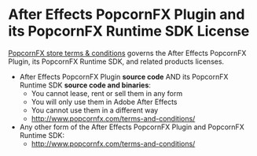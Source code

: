 # After Effects PopcornFX Plugin and its PopcornFX Runtime SDK License

[PopcornFX store terms & conditions](http://www.popcornfx.com/terms-and-conditions/)
governs the After Effects PopcornFX Plugin, its PopcornFX Runtime SDK, and
related products licenses.

* After Effects PopcornFX Plugin **source code** AND its PopcornFX Runtime SDK
  **source code and binaries**:
  * You cannot lease, rent or sell them in any form
  * You will only use them in Adobe After Effects
  * You cannot use them in a different way
  * http://www.popcornfx.com/terms-and-conditions/
* Any other form of the After Effects PopcornFX Plugin and PopcornFX Runtime SDK:
  * http://www.popcornfx.com/terms-and-conditions/
